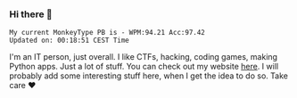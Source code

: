 ### Hi there 👋
<!-- PB START -->
```
My current MonkeyType PB is - WPM:94.21 Acc:97.42
Updated on: 00:18:51 CEST Time
```
<!-- PB END -->
I'm an IT person, just overall. I like CTFs, hacking, coding games, making Python apps. Just a lot of stuff.
You can check out my website [here](https://skill3472.github.io/).
I will probably add some interesting stuff here, when I get the idea to do so. Take care ❤️
